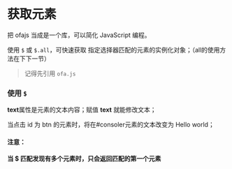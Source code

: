 # 获取元素

把 ofajs 当成是一个库，可以简化 JavaScript 编程。

使用 `$` 或 `$.all`，可快速获取 指定选择器匹配的元素的实例化对象；（all的使用方法在下下一节）

> 记得先引用 `ofa.js`

### 使用 `$`

<code-run show-code="top">
    <template>
        <codehead>
            <script src="https://cdn.jsdelivr.net/gh/kirakiray/ofa.js/dist/ofa.js"></script>
        </codehead>
        <div id="consoler">I am consoler</div>
        <button id="btn">Click Me!</button>
        <script>
            $("#btn").on("click", () => {
                $("#consoler").text = "Hello world!";
            });
        </script>
    </template>
</code-run>

**text**属性是元素的文本内容；赋值 **text** 就能修改文本；

当点击 id 为 btn 的元素时，将在#consoler元素的文本改变为 Hello world；

#### 注意：

**当 $ 匹配发现有多个元素时，只会返回匹配的第一个元素**